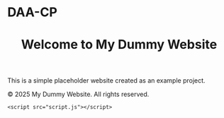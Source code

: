 # DAA-CP
<!DOCTYPE html>
<html lang="en">
<head>
    <meta charset="UTF-8">
    <meta name="viewport" content="width=device-width, initial-scale=1.0">
    <title>My Dummy Website</title>
    <link rel="stylesheet" href="styles.css">
</head>
<body>
    <header>
        <h1>Welcome to My Dummy Website</h1>
    </header>
    <main>
        <p>This is a simple placeholder website created as an example project.</p>
    </main>
    <footer>
        <p>&copy; 2025 My Dummy Website. All rights reserved.</p>
    </footer>

    <script src="script.js"></script>
</body>
</html>
